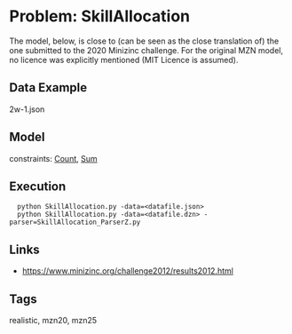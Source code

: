 # Problem: SkillAllocation

The model, below, is close to (can be seen as the close translation of) the one submitted to the 2020 Minizinc challenge.
For the original MZN model, no licence was explicitly mentioned (MIT Licence is assumed).

## Data Example
  2w-1.json

## Model
  constraints: [Count](https://pycsp.org/documentation/constraints/Count), [Sum](https://pycsp.org/documentation/constraints/Sum)

## Execution
```
  python SkillAllocation.py -data=<datafile.json>
  python SkillAllocation.py -data=<datafile.dzn> -parser=SkillAllocation_ParserZ.py
```

## Links
  - https://www.minizinc.org/challenge2012/results2012.html

## Tags
  realistic, mzn20, mzn25
